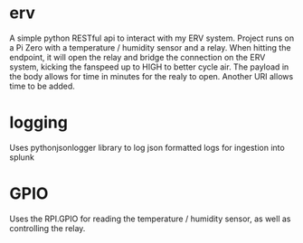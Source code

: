 # erv
A simple python RESTful api to interact with my ERV system. Project runs on a Pi Zero with a temperature / humidity sensor and a relay.
When hitting the endpoint, it will open the relay and bridge the connection on the ERV system, kicking the fanspeed up to HIGH to better cycle air.
The payload in the body allows for time in minutes for the realy to open. Another URI allows time to be added.

# logging
Uses pythonjsonlogger library to log json formatted logs for ingestion into splunk

# GPIO
Uses the RPI.GPIO for reading the temperature / humidity sensor, as well as controlling the relay.
